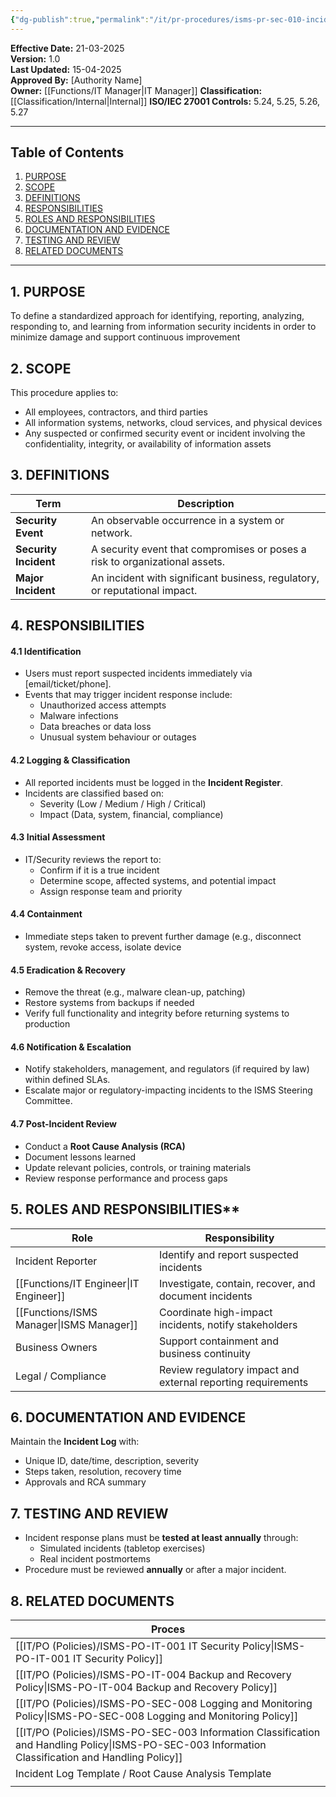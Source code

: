 ```yaml
---
{"dg-publish":true,"permalink":"/it/pr-procedures/isms-pr-sec-010-incident-response-procedure/","tags":["incident","response","procedure"],"noteIcon":"lightbulb"}
---
```


**Effective Date:** 21-03-2025  
**Version:** 1.0  
**Last Updated:** 15-04-2025  
**Approved By:** [Authority Name]  
**Owner:** [[Functions/IT Manager\|IT Manager]]
**Classification:** [[Classification/Internal\|Internal]]
**ISO/IEC 27001 Controls:** 5.24, 5.25, 5.26, 5.27

---
## **Table of Contents**  
1. [PURPOSE](#purpose)  
2. [SCOPE](#scope)  
3. [DEFINITIONS](#definitions)  
4. [RESPONSIBILITIES](#responsibilities)  
5. [ROLES AND RESPONSIBILITIES](#roles-and-responsibilities)  
6. [DOCUMENTATION AND EVIDENCE](#documentation-and-evidence)  
7. [TESTING AND REVIEW](#testing-and-review)  
8. [RELATED DOCUMENTS](#related-dodcuments)  

---
## **1. PURPOSE**  
To define a standardized approach for identifying, reporting, analyzing, responding to, and learning from information security incidents in order to minimize damage and support continuous improvement
## **2. SCOPE**
This procedure applies to:
- All employees, contractors, and third parties
- All information systems, networks, cloud services, and physical devices
- Any suspected or confirmed security event or incident involving the confidentiality, integrity, or availability of information assets  
## **3. DEFINITIONS**

| Term                      | Description                                                                 |
| ------------------------- | --------------------------------------------------------------------------- |
| **Security Event**        | An observable occurrence in a system or network.                            |
| **Security** **Incident** | A security event that compromises or poses a risk to organizational assets. |
| **Major Incident**        | An incident with significant business, regulatory, or reputational impact.  |
## **4. RESPONSIBILITIES**

#### 4.1 Identification

- Users must report suspected incidents immediately via [email/ticket/phone].
- Events that may trigger incident response include:
    - Unauthorized access attempts
    - Malware infections
    - Data breaches or data loss
    - Unusual system behaviour or outages
#### 4.2 Logging & Classification
- All reported incidents must be logged in the **Incident Register**.
- Incidents are classified based on:
    - Severity (Low / Medium / High / Critical)
    - Impact (Data, system, financial, compliance)
#### 4.3 Initial Assessment

- IT/Security reviews the report to:
    - Confirm if it is a true incident
    - Determine scope, affected systems, and potential impact
    - Assign response team and priority
#### 4.4 Containment
- Immediate steps taken to prevent further damage (e.g., disconnect system, revoke access, isolate device
#### 4.5 Eradication & Recovery
- Remove the threat (e.g., malware clean-up, patching)
- Restore systems from backups if needed
- Verify full functionality and integrity before returning systems to production
#### 4.6 Notification & Escalation
- Notify stakeholders, management, and regulators (if required by law) within defined SLAs.
- Escalate major or regulatory-impacting incidents to the ISMS Steering Committee.
#### 4.7 Post-Incident Review
- Conduct a **Root Cause Analysis (RCA)**
- Document lessons learned
- Update relevant policies, controls, or training materials
- Review response performance and process gaps
## 5. ROLES AND RESPONSIBILITIES**

| Role               | Responsibility                                               |
| ------------------ | ------------------------------------------------------------ |
| Incident Reporter  | Identify and report suspected incidents                      |
| [[Functions/IT Engineer\|IT Engineer]]    | Investigate, contain, recover, and document incidents        |
| [[Functions/ISMS Manager\|ISMS Manager]]   | Coordinate high-impact incidents, notify stakeholders        |
| Business Owners    | Support containment and business continuity                  |
| Legal / Compliance | Review regulatory impact and external reporting requirements |
## **6. DOCUMENTATION AND EVIDENCE**  
Maintain the **Incident Log** with:
- Unique ID, date/time, description, severity
- Steps taken, resolution, recovery time
- Approvals and RCA summary
## **7. TESTING AND REVIEW**
- Incident response plans must be **tested at least annually** through:
    - Simulated incidents (tabletop exercises)
    - Real incident postmortems
- Procedure must be reviewed **annually** or after a major incident.
## **8. RELATED DOCUMENTS**

| Proces                                                             |
| ------------------------------------------------------------------ |
| [[IT/PO (Policies)/ISMS-PO-IT-001 IT Security Policy\|ISMS-PO-IT-001 IT Security Policy]]                              |
| [[IT/PO (Policies)/ISMS-PO-IT-004 Backup and Recovery Policy\|ISMS-PO-IT-004 Backup and Recovery Policy]]                      |
| [[IT/PO (Policies)/ISMS-PO-SEC-008 Logging and Monitoring Policy\|ISMS-PO-SEC-008 Logging and Monitoring Policy]]                  |
| [[IT/PO (Policies)/ISMS-PO-SEC-003 Information Classification and Handling Policy\|ISMS-PO-SEC-003 Information Classification and Handling Policy]] |
| Incident Log Template / Root Cause Analysis Template               |
|                                                                    |











